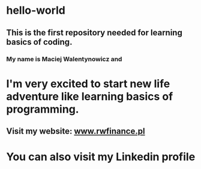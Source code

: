 # hello-world
This is the first repository needed for learning basics of coding.
---
### My name is **Maciej Walentynowicz** and

# I'm very excited to start new life adventure like learning basics of programming.



## Visit my website: www.rwfinance.pl


# You can also visit my Linkedin profile #